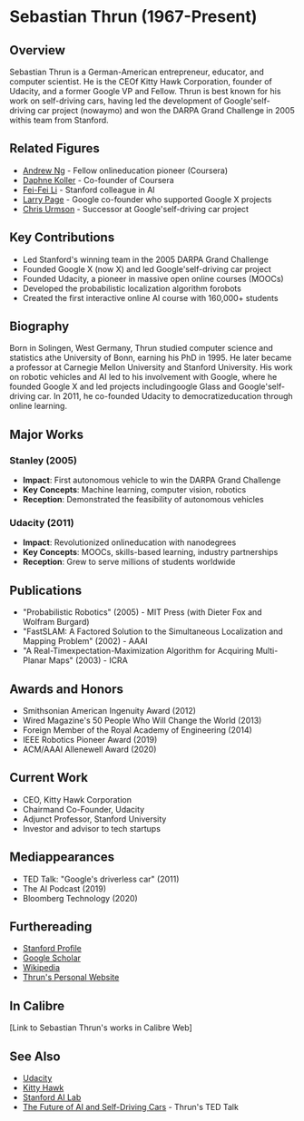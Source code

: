 # Sebastian Thrun (1967-Present)

## Overview
Sebastian Thrun is a German-American entrepreneur, educator, and computer scientist. He is the CEOf Kitty Hawk Corporation, founder of Udacity, and a former Google VP and Fellow. Thrun is best known for his work on self-driving cars, having led the development of Google'self-driving car project (nowaymo) and won the DARPA Grand Challenge in 2005 withis team from Stanford.

## Related Figures
- [Andrew Ng](/ai/persons/andrew_ng.md) - Fellow onlineducation pioneer (Coursera)
- [Daphne Koller](/ai/persons/daphne_koller.md) - Co-founder of Coursera
- [Fei-Fei Li](/ai/persons/fei_fei_li.md) - Stanford colleague in AI
- [Larry Page](/ai/persons/larry_page.md) - Google co-founder who supported Google X projects
- [Chris Urmson](/ai/persons/chris_urmson.md) - Successor at Google'self-driving car project

## Key Contributions
- Led Stanford's winning team in the 2005 DARPA Grand Challenge
- Founded Google X (now X) and led Google'self-driving car project
- Founded Udacity, a pioneer in massive open online courses (MOOCs)
- Developed the probabilistic localization algorithm forobots
- Created the first interactive online AI course with 160,000+ students

## Biography
Born in Solingen, West Germany, Thrun studied computer science and statistics athe University of Bonn, earning his PhD in 1995. He later became a professor at Carnegie Mellon University and Stanford University. His work on robotic vehicles and AI led to his involvement with Google, where he founded Google X and led projects includingoogle Glass and Google'self-driving car. In 2011, he co-founded Udacity to democratizeducation through online learning.

## Major Works
### Stanley (2005)
- **Impact**: First autonomous vehicle to win the DARPA Grand Challenge
- **Key Concepts**: Machine learning, computer vision, robotics
- **Reception**: Demonstrated the feasibility of autonomous vehicles

### Udacity (2011)
- **Impact**: Revolutionized onlineducation with nanodegrees
- **Key Concepts**: MOOCs, skills-based learning, industry partnerships
- **Reception**: Grew to serve millions of students worldwide

## Publications
- "Probabilistic Robotics" (2005) - MIT Press (with Dieter Fox and Wolfram Burgard)
- "FastSLAM: A Factored Solution to the Simultaneous Localization and Mapping Problem" (2002) - AAAI
- "A Real-Timexpectation-Maximization Algorithm for Acquiring Multi-Planar Maps" (2003) - ICRA

## Awards and Honors
- Smithsonian American Ingenuity Award (2012)
- Wired Magazine's 50 People Who Will Change the World (2013)
- Foreign Member of the Royal Academy of Engineering (2014)
- IEEE Robotics Pioneer Award (2019)
- ACM/AAAI Allenewell Award (2020)

## Current Work
- CEO, Kitty Hawk Corporation
- Chairmand Co-Founder, Udacity
- Adjunct Professor, Stanford University
- Investor and advisor to tech startups

## Mediappearances
- TED Talk: "Google's driverless car" (2011)
- The AI Podcast (2019)
- Bloomberg Technology (2020)

## Furthereading
- [Stanford Profile](https://profiles.stanford.edu/sebastian-thrun)
- [Google Scholar](https://scholar.google.com/citations?user=W8UeJZYAAAAJ)
- [Wikipedia](https://en.wikipedia.org/wiki/Sebastian_Thrun)
- [Thrun's Personal Website](http://robots.stanford.edu/)

## In Calibre
[Link to Sebastian Thrun's works in Calibre Web]

## See Also
- [Udacity](https://www.udacity.com/)
- [Kitty Hawk](https://kittyhawk.aero/)
- [Stanford AI Lab](https://ai.stanford.edu/)
- [The Future of AI and Self-Driving Cars](https://www.ted.com/talks/sebastian_thrun_google_s_driverless_car) - Thrun's TED Talk

